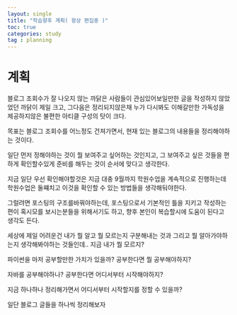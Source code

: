 ```yaml
---
layout: single
title: "학습향후 계획( 항상 편집중 )"
toc: true
categories: study
tag : planning
---
```

# 계획 
블로그 조회수가 잘 나오지 않는 까닭은 사람들이 관심있어보일만한 글을 작성하지 않았었던 까닭이 제일 크고,
그다음은 정리되지않은채 누가 다시봐도 이해갈만한 가독성을 제공하지않은 불편한 아티클 구성의 탓이 크다. 

목표는 블로그 조회수를 어느정도 건져가면서, 현재 있는 블로그의 내용들을 정리해야하는 것이다.

일단 먼저 정해야하는 것이 뭘 보여주고 싶어하는 것인지고, 그 보여주고 싶은 것들을 편하게 확인할수있게 준비를 해두는 것이 순서에 맞다고 생각한다.

지금 일단 우선 확인해야할것은 지금 대충 9월까지 학원수업을 계속적으로 진행하는데 학원수업은 둘쨰치고 이것을 확인할 수 있는 방법들을 생각해둬야한다.

그럴려면 포스팅의 구조를바꿔야하는데, 포스팅으로서 기본적인 틀을 지키고 작성하는편이 혹시모를 보시는분들을 위해서기도 하고, 향후 본인이 복습할시에 도움이 된다고 생각도 든다. 

세상에 제일 어려운건 내가 뭘 알고 뭘 모르는지 구분해내는 것과 그리고 뭘 알아가야하는지 생각해봐야하는 것들인데.. 지금 내가 뭘 모르지?

파이썬을 마저 공부할만한 가치가 있을까? 공부한다면 뭘 공부해야하지?

자바를 공부해야하나? 공부한다면 어디서부터 시작해야하지?

지금 하나하나 정리해가면서 어디서부터 시작할지를 정할 수 있을까?

일단 블로그 글들을 하나씩 정리해보자

